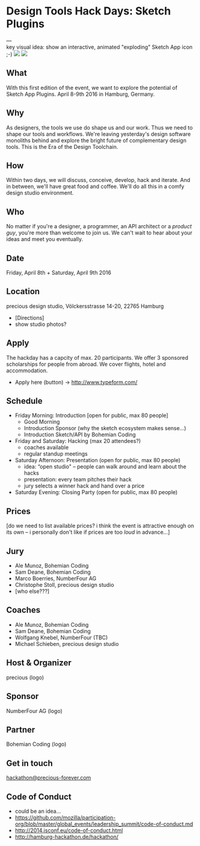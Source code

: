 # Design Tools Hack Days: Sketch Plugins

—  
key visual idea: show an interactive, animated "exploding" Sketch App icon ;-)
![](http://www.rcersatzteile.de/media/image/t623_explosionszeichnung.png)
![](http://image5-cdn.n24.de/image/4014468/2/large16x9/q4s/so-haben-sie-autos-noch-nie-gesehen-gallerypicture-1_900x510.jpg)

## What
With this first edition of the event, we want to explore the potential of Sketch App Plugins. April 8-9th 2016 in Hamburg, Germany.

## Why
As designers, the tools we use do shape us and our work. Thus we need to shape our tools and workflows. We're leaving yesterday's design software monoliths behind and explore the bright future of complementary design tools. This is the Era of the Design Toolchain.

## How
Within two days, we will discuss, conceive, develop, hack and iterate. And in between, we'll have great food and coffee. We'll do all this in a comfy design studio environment.

## Who
No matter if you're a designer, a programmer, an API architect or a _product guy_, you're more than welcome to join us. We can't wait to hear about your ideas and meet you eventually.

## Date
Friday, April 8th + Saturday, April 9th 2016

## Location
precious design studio, Völckersstrasse 14-20, 22765 Hamburg
- [Directions]
- show studio photos?

## Apply
The hackday has a capcity of max. 20 participants. We offer 3 sponsored scholarships for people from abroad. We cover flights, hotel and accommodation.
- Apply here (button) -> http://www.typeform.com/

## Schedule
- Friday Morning: Introduction [open for public, max 80 people]
  - Good Morning
  - Introduction Sponsor (why the sketch ecosystem makes sense…)
  - Introduction Sketch/API by Bohemian Coding
- Friday and Saturday: Hacking (max 20 attendees?)
  - coaches available
  - regular standup meetings
- Saturday Afternoon: Presentation (open for public, max 80 people)
  - idea: “open studio" – people can walk around and learn about the hacks
  - presentation: every team pitches their hack
  - jury selects a winner hack and hand over a price
- Saturday Evening: Closing Party (open for public, max 80 people)

## Prices
[do we need to list available prices? i think the event is attractive enough on its own – i personally don't like if prices are too *loud* in advance…]

## Jury
- Ale Munoz, Bohemian Coding
- Sam Deane, Bohemian Coding
- Marco Boerries, NumberFour AG
- Christophe Stoll, precious design studio
- [who else???]

## Coaches
- Ale Munoz, Bohemian Coding
- Sam Deane, Bohemian Coding
- Wolfgang Knebel, NumberFour (TBC)
- Michael Schieben, precious design studio

## Host & Organizer
precious (logo)

## Sponsor
NumberFour AG (logo)

## Partner
Bohemian Coding (logo)

## Get in touch
hackathon@precious-forever.com

## Code of Conduct
- could be an idea…
- https://github.com/mozilla/participation-org/blob/master/global_events/leadership_summit/code-of-conduct.md
- http://2014.jsconf.eu/code-of-conduct.html
- http://hamburg-hackathon.de/hackathon/
